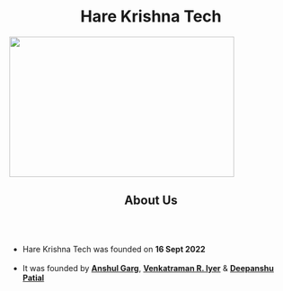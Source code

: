 <h1 align="center">Hare Krishna Tech</h1>

<img height=250 align='center' width=400 src='https://avatars.githubusercontent.com/u/113633478?s=400&u=502024a443c5c06e6ebd391681ee65af30bb1a72&v=4'>

<h2 align='center'>About Us</h2>
<br><br>
<ul>
<li> Hare Krishna Tech was founded on <b>16 Sept 2022</b></li><br>
<li> It was founded by <b><a href='//github.com/AuraMoon55'>Anshul Garg</a></b>,  <b><a href='//github.com/venkatiyer0106'>Venkatraman R. Iyer</a></b>  &  <b><a href='//github.com/shoyo12134'>Deepanshu Patial</a></b>
</ul>

